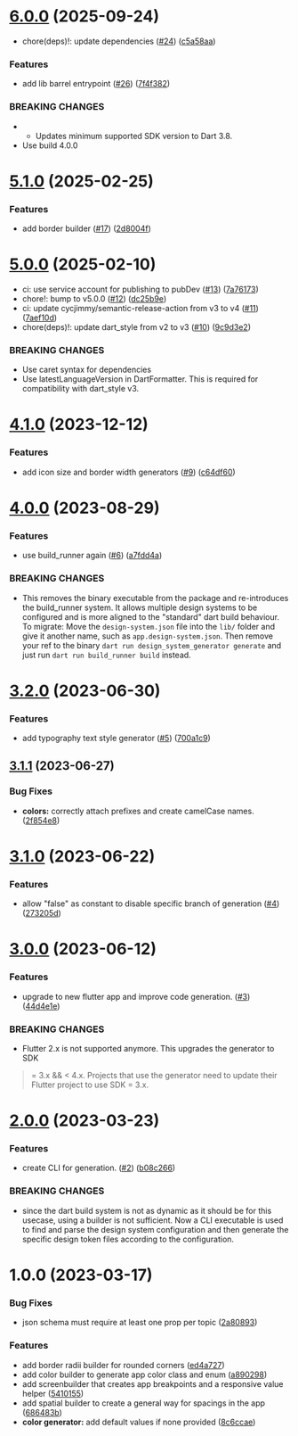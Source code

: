 # [6.0.0](https://github.com/smartive/flutter-design-system-generator/compare/v5.1.0...v6.0.0) (2025-09-24)


* chore(deps)!: update dependencies ([#24](https://github.com/smartive/flutter-design-system-generator/issues/24)) ([c5a58aa](https://github.com/smartive/flutter-design-system-generator/commit/c5a58aa4771382114983aed8278e2b3cb152442a))


### Features

* add lib barrel entrypoint ([#26](https://github.com/smartive/flutter-design-system-generator/issues/26)) ([7f4f382](https://github.com/smartive/flutter-design-system-generator/commit/7f4f3825a1530b38c86a8be6d1fff41d71d59a9c))


### BREAKING CHANGES

* * Updates minimum supported SDK version to Dart 3.8.
* Use build 4.0.0

# [5.1.0](https://github.com/smartive/flutter-design-system-generator/compare/v5.0.0...v5.1.0) (2025-02-25)


### Features

* add border builder ([#17](https://github.com/smartive/flutter-design-system-generator/issues/17)) ([2d8004f](https://github.com/smartive/flutter-design-system-generator/commit/2d8004f2de33b90bf54e333925c69ad47e3bba0d))

# [5.0.0](https://github.com/smartive/flutter-design-system-generator/compare/v4.1.0...v5.0.0) (2025-02-10)


* ci: use service account for publishing to pubDev ([#13](https://github.com/smartive/flutter-design-system-generator/issues/13)) ([7a76173](https://github.com/smartive/flutter-design-system-generator/commit/7a76173cb20a3f465205e24ac1932f61f1855d61))
* chore!: bump to v5.0.0 ([#12](https://github.com/smartive/flutter-design-system-generator/issues/12)) ([dc25b9e](https://github.com/smartive/flutter-design-system-generator/commit/dc25b9e43c426470604b052a1800633bd87ac8c5))
* ci: update cycjimmy/semantic-release-action from v3 to v4 ([#11](https://github.com/smartive/flutter-design-system-generator/issues/11)) ([7aef10d](https://github.com/smartive/flutter-design-system-generator/commit/7aef10dc586f8b16dba73cf53b6459e83a7f8bca))
* chore(deps)!: update dart_style from v2 to v3 ([#10](https://github.com/smartive/flutter-design-system-generator/issues/10)) ([9c9d3e2](https://github.com/smartive/flutter-design-system-generator/commit/9c9d3e20cbae9ee8e76a3f7f0e631db13b674970))


### BREAKING CHANGES

* Use caret syntax for dependencies
* Use latestLanguageVersion in DartFormatter. This is required for compatibility with dart_style v3.


# [4.1.0](https://github.com/smartive/flutter-design-system-generator/compare/v4.0.0...v4.1.0) (2023-12-12)


### Features

* add icon size and border width generators ([#9](https://github.com/smartive/flutter-design-system-generator/issues/9)) ([c64df60](https://github.com/smartive/flutter-design-system-generator/commit/c64df609bdf3fd0caeda27c99f70c986485e9b2d))

# [4.0.0](https://github.com/smartive/flutter-design-system-generator/compare/v3.2.0...v4.0.0) (2023-08-29)


### Features

* use build_runner again ([#6](https://github.com/smartive/flutter-design-system-generator/issues/6)) ([a7fdd4a](https://github.com/smartive/flutter-design-system-generator/commit/a7fdd4ae173e142031499019abb30993721dd38d))


### BREAKING CHANGES

* This removes the binary executable
from the package and re-introduces the build_runner system.
It allows multiple design systems to be configured
and is more aligned to the "standard" dart build
behaviour. To migrate: Move the `design-system.json`
file into the `lib/` folder and give it another name,
such as `app.design-system.json`. Then remove your
ref to the binary `dart run design_system_generator generate`
and just run `dart run build_runner build` instead.

# [3.2.0](https://github.com/smartive/flutter-design-system-generator/compare/v3.1.1...v3.2.0) (2023-06-30)


### Features

* add typography text style generator ([#5](https://github.com/smartive/flutter-design-system-generator/issues/5)) ([700a1c9](https://github.com/smartive/flutter-design-system-generator/commit/700a1c9ac0b23bb7e5f0b40d74bc54290b67e1c0))

## [3.1.1](https://github.com/smartive/flutter-design-system-generator/compare/v3.1.0...v3.1.1) (2023-06-27)


### Bug Fixes

* **colors:** correctly attach prefixes and create camelCase names. ([2f854e8](https://github.com/smartive/flutter-design-system-generator/commit/2f854e80241305f933966f95085925c557d12880))

# [3.1.0](https://github.com/smartive/flutter-design-system-generator/compare/v3.0.0...v3.1.0) (2023-06-22)


### Features

* allow "false" as constant to disable specific branch of generation ([#4](https://github.com/smartive/flutter-design-system-generator/issues/4)) ([273205d](https://github.com/smartive/flutter-design-system-generator/commit/273205d18619bb26271fd730d51def1f02946592))

# [3.0.0](https://github.com/smartive/flutter-design-system-generator/compare/v2.0.0...v3.0.0) (2023-06-12)


### Features

* upgrade to new flutter app and improve code generation. ([#3](https://github.com/smartive/flutter-design-system-generator/issues/3)) ([44d4e1e](https://github.com/smartive/flutter-design-system-generator/commit/44d4e1e5ad35206e019c05be6da418c4e6ea790e))


### BREAKING CHANGES

* Flutter 2.x is not supported
anymore. This upgrades the generator to SDK
>= 3.x && < 4.x. Projects that use the generator
need to update their Flutter project to use SDK
>= 3.x.

# [2.0.0](https://github.com/smartive/flutter-design-system-generator/compare/v1.0.0...v2.0.0) (2023-03-23)


### Features

* create CLI for generation. ([#2](https://github.com/smartive/flutter-design-system-generator/issues/2)) ([b08c266](https://github.com/smartive/flutter-design-system-generator/commit/b08c266b748edf9a8a7b9abebae694e4eb9f9fec))


### BREAKING CHANGES

* since the dart build
system is not as dynamic as it should be for
this usecase, using a builder is not
sufficient. Now a CLI executable
is used to find and parse the design system
configuration and then generate the
specific design token files according to
the configuration.

# 1.0.0 (2023-03-17)


### Bug Fixes

* json schema must require at least one prop per topic ([2a80893](https://github.com/smartive/flutter-design-system-generator/commit/2a80893e52237c27efd6fa68e4f7a90f88e3a53d))


### Features

* add border radii builder for rounded corners ([ed4a727](https://github.com/smartive/flutter-design-system-generator/commit/ed4a7274ab35d0c1d02d2dfe9046ded3a08f4170))
* add color builder to generate app color class and enum ([a890298](https://github.com/smartive/flutter-design-system-generator/commit/a8902989491641534753aeaf914d1affadfb1721))
* add screenbuilder that creates app breakpoints and a responsive value helper ([5410155](https://github.com/smartive/flutter-design-system-generator/commit/54101554ffae0e97125936a87bc3fcd1f1ffd5f6))
* add spatial builder to create a general way for spacings in the app ([686483b](https://github.com/smartive/flutter-design-system-generator/commit/686483b3aea89bec049a9b29e7713d4e51011cc2))
* **color generator:** add default values if none provided ([8c6ccae](https://github.com/smartive/flutter-design-system-generator/commit/8c6ccaeafc7287904b7a33f1f250c413cdffc7d7))
